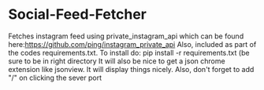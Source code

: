 # Social-Feed-Fetcher
Fetches instagram feed using private_instagram_api which can be found here:https://github.com/ping/instagram_private_api
Also, included as part of the codes requirements.txt. To install do: pip install -r requirements.txt 
(be sure to be in right directory
It will also be nice to get a json chrome extension like jsonview. It will display things nicely.
Also, don't forget to add "/<some-route>" on clicking the sever port

